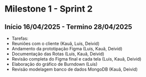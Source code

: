 # Milestone 1 - Sprint 2

## Início 16/04/2025 - Termino 28/04/2025

- Tarefas:
- Reuniões com o cliente (Kauã, Luis, Deivid)
- Andamento da prototipação Figma (Luis, Kauã, Deivid)
- Documentação das Rotas (Luis, Kauã, Deivid)
- Revisão completa do Figma final e cada tela (Luis, Kauã, Deivid)
- Elaboração do gráfico de Burndown (Luis)
- Revisão modelagem banco de dados MongoDB (Kauã, Deivid)
